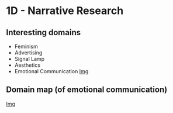 # 1D - Narrative Research

## Interesting domains
* Feminism
* Advertising
* Signal Lamp
* Aesthetics
* Emotional Communication
[Img](mfadt-majorstudio-1/Assignments/1D/brainstorm-revised.jpg)

## Domain map (of emotional communication)
[Img](mfadt-majorstudio-1/Assignments/1D/brainstorm-revised.jpg)
